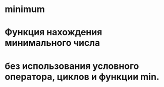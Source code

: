 # minimum
# 
# Функция нахождения минимального числа
# без использования условного оператора, циклов и функции min.